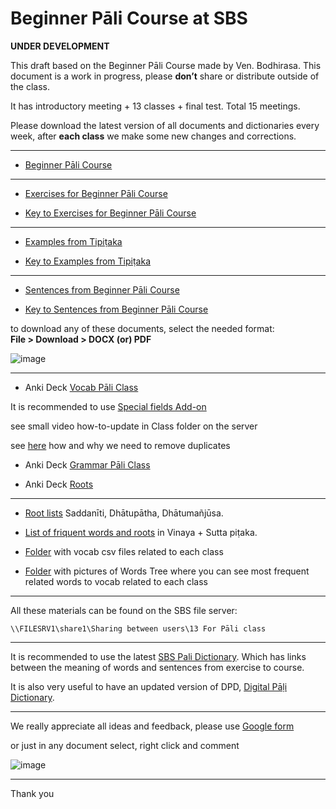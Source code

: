 # **Beginner Pāli Course at SBS**

**UNDER DEVELOPMENT**

This draft based on the Beginner Pāli Course made by Ven. Bodhirasa. This document is a work in progress, please **don’t** share or distribute outside of the class.

It has introductory meeting + 13 classes + final test. Total 15 meetings.

Please download the latest version of all documents and dictionaries every week, after **each class** we make some new changes and corrections.

-------

- [Beginner Pāli Course](https://docs.google.com/document/d/1mXn2uQyPoFjpqKj5xKAPEFdb25pLwQ2yOxTiLeAh4_c/)

-------

- [Exercises for Beginner Pāli Course](https://docs.google.com/document/d/13BVDI3SSNqfd2gmv-cnUZynJ63es7-0TNkqXP95Wqb0/)

- [Key to Exercises for Beginner Pāli Course](https://docs.google.com/document/d/14ZtcfunRroZl5yvxQdUojMXOj83IAqhIWFUjw5hC2pY/)

-------

- [Examples from Tipiṭaka](https://docs.google.com/document/d/11QMWMTxnxkz5YeHnlxm1YJap2VxAeXTK9_j2F-6o5OI/)

- [Key to Examples from Tipiṭaka](https://docs.google.com/document/d/1cHq5qkUIBkZdUgRUmbmqgOKdGgS2gUheCoPvQlRXscw/)

-------

- [Sentences from Beginner Pāli Course](https://docs.google.com/document/d/19u1_BuP1ovgjqGf8GWkCE2zlS977jnHE6MXHv5EPBXU/)

- [Key to Sentences from Beginner Pāli Course](https://docs.google.com/document/d/1U6EnudzNGIYxuzupwy8bT_sSvLu1JLjLF_Br_k6arMw/)

to download any of these documents, select the needed format:  
**File > Download > DOCX (or) PDF**

![image](https://user-images.githubusercontent.com/39419221/201474798-8fe9178b-4637-47e1-a82f-76403c88752b.png)


-------

- Anki Deck [Vocab Pāli Class](https://github.com/sasanarakkha/study-tools/raw/main/pali-class/Vocab%20P%C4%81li%20Class.apkg)

It is recommended to use [Special fields Add-on](https://sasanarakkha.github.io/study-tools/special-fields.html)

see small video how-to-update in Class folder on the server

see [here](https://sasanarakkha.github.io/study-tools/pali-class/class-test.html) how and why we need to remove duplicates

- Anki Deck [Grammar Pāli Class](https://github.com/sasanarakkha/study-tools/raw/main/pali-class/Grammar%20P%C4%81li%20Class.apkg)

- Anki Deck [Roots](https://github.com/sasanarakkha/study-tools/raw/main/pali-class/Roots%20P%C4%81li%20Class.apkg)

-------

- [Root lists](https://docs.google.com/spreadsheets/d/11CGPhDJ1-mPLfuumdz_CxgYtFpjY28jfBUA4sMkCINU/) Saddanīti, Dhātupātha, Dhātumañjūsa.

- [List of friquent words and roots](https://docs.google.com/spreadsheets/d/1XwwVMnoYwNqJxj-pbYnQJfqZOD44sdr7EXRco2Ate_g/) in Vinaya + Sutta piṭaka.

- [Folder](https://github.com/sasanarakkha/study-tools/tree/main/pali-class/vocab) with vocab csv files related to each class

- [Folder](https://github.com/sasanarakkha/study-tools/tree/main/pali-class/pics-wordtree) with pictures of Words Tree where you can see most frequent related words to vocab related to each class

-------

All these materials can be found on the SBS file server:

`\\FILESRV1\share1\Sharing between users\13 For Pāli class`

-------

It is recommended to use the latest [SBS Pali Dictionary](https://sasanarakkha.github.io/study-tools/sbs-pali-dictionary.html). Which has links between the meaning of words and sentences from exercise to course.

It is also very useful to have an updated version of DPD, [Digital Pāḷi Dictionary](https://digitalpalidictionary.github.io/).

-------

We really appreciate all ideas and feedback, please use [Google form](https://docs.google.com/forms/d/e/1FAIpQLSc0KxEDyN5G2Mqr4t3AvDpXxSOIbIBi0GrZsAGhDB207sjLow/viewform)

or just in any document select, right click and comment

![image](https://user-images.githubusercontent.com/39419221/201474905-65994ba4-1f0e-4d0f-9f87-c569b4334c53.png)

-------

Thank you

